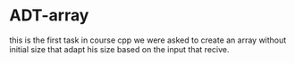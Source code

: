 # ADT-array
this is the first task in course cpp
we were asked to create an array without initial size that adapt his size based on the input that recive.
